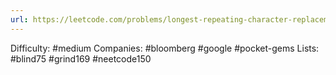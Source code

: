 ```yaml
---
url: https://leetcode.com/problems/longest-repeating-character-replacement
---
```


Difficulty: #medium
Companies: #bloomberg #google #pocket-gems
Lists: #blind75 #grind169 #neetcode150